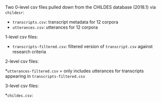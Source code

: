 

Two 0-level csv files pulled down from the CHILDES database (2018.1) via `childesr`:

* `transcripts.csv`: transcript metadata for 12 corpora
* `utterances.csv`: utterances for 12 corpora


1-level csv files:

* `transcripts-filtered.csv`: filtered version of `transcript.csv` against research criteria


2-level csv files:

*`utterances-filtered.csv` = only includes utterances for transcripts appearing in `transcripts-filtered.csv`


3-level csv files:

*`childes.csv`: 

